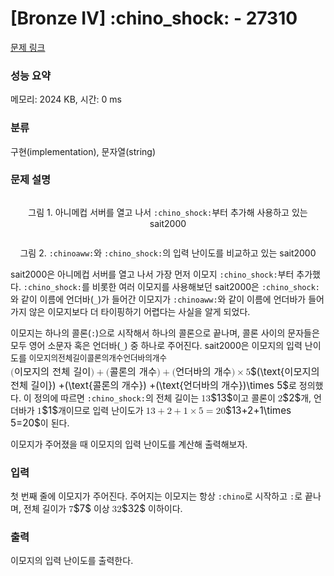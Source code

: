 # [Bronze IV] :chino_shock: - 27310 

[문제 링크](https://www.acmicpc.net/problem/27310) 

### 성능 요약

메모리: 2024 KB, 시간: 0 ms

### 분류

구현(implementation), 문자열(string)

### 문제 설명

<p style="text-align:center;"><img alt="" src="https://upload.acmicpc.net/452dc985-d922-4b4c-aac8-6c4e743e9731/-/preview/"></p>

<p style="text-align: center;">그림 1. 아니메컵 서버를 열고 나서 <code>:chino_shock:</code>부터 추가해 사용하고 있는 sait2000</p>

<p style="text-align: center;"><img alt="" src="https://upload.acmicpc.net/f342887f-7d07-45b1-b7be-4ba5d8e4859c/-/preview/"></p>

<p style="text-align: center;">그림 2. <code>:chinoaww:</code>와 <code>:chino_shock:</code>의 입력 난이도를 비교하고 있는 sait2000</p>

<p>sait2000은 아니메컵 서버를 열고 나서 가장 먼저 이모지 <code>:chino_shock:</code>부터 추가했다. <code>:chino_shock:</code>를 비롯한 여러 이모지를 사용해보던 sait2000은 <code>:chino_shock:</code>와 같이 이름에 언더바(<code>_</code>)가 들어간 이모지가 <code>:chinoaww:</code>와 같이 이름에 언더바가 들어가지 않은 이모지보다 더 타이핑하기 어렵다는 사실을 알게 되었다.</p>

<p>이모지는 하나의 콜론(<code>:</code>)으로 시작해서 하나의 콜론으로 끝나며, 콜론 사이의 문자들은 모두 영어 소문자 혹은 언더바(<code>_</code>) 중 하나로 주어진다. sait2000은 이모지의 입력 난이도를 <mjx-container class="MathJax" jax="CHTML" style="font-size: 109%; position: relative;"><mjx-math class="MJX-TEX" aria-hidden="true"><mjx-mo class="mjx-n"><mjx-c class="mjx-c28"></mjx-c></mjx-mo><mjx-mtext class="mjx-n"><mjx-utext variant="normal" style="font-size: 82.6%; padding: 0.909em 0px 0.242em; font-family: MJXZERO, serif;">이</mjx-utext><mjx-utext variant="normal" style="font-size: 82.6%; padding: 0.909em 0px 0.242em; font-family: MJXZERO, serif;">모</mjx-utext><mjx-utext variant="normal" style="font-size: 82.6%; padding: 0.909em 0px 0.242em; font-family: MJXZERO, serif;">지</mjx-utext><mjx-utext variant="normal" style="font-size: 82.6%; padding: 0.909em 0px 0.242em; font-family: MJXZERO, serif;">의</mjx-utext><mjx-c class="mjx-c20"></mjx-c><mjx-utext variant="normal" style="font-size: 82.6%; padding: 0.909em 0px 0.242em; font-family: MJXZERO, serif;">전</mjx-utext><mjx-utext variant="normal" style="font-size: 82.6%; padding: 0.909em 0px 0.242em; font-family: MJXZERO, serif;">체</mjx-utext><mjx-c class="mjx-c20"></mjx-c><mjx-utext variant="normal" style="font-size: 82.6%; padding: 0.909em 0px 0.242em; font-family: MJXZERO, serif;">길</mjx-utext><mjx-utext variant="normal" style="font-size: 82.6%; padding: 0.909em 0px 0.242em; font-family: MJXZERO, serif;">이</mjx-utext></mjx-mtext><mjx-mo class="mjx-n"><mjx-c class="mjx-c29"></mjx-c></mjx-mo><mjx-mo class="mjx-n" space="3"><mjx-c class="mjx-c2B"></mjx-c></mjx-mo><mjx-mo class="mjx-n" space="3"><mjx-c class="mjx-c28"></mjx-c></mjx-mo><mjx-mtext class="mjx-n"><mjx-utext variant="normal" style="font-size: 82.6%; padding: 0.909em 0px 0.242em; font-family: MJXZERO, serif;">콜</mjx-utext><mjx-utext variant="normal" style="font-size: 82.6%; padding: 0.909em 0px 0.242em; font-family: MJXZERO, serif;">론</mjx-utext><mjx-utext variant="normal" style="font-size: 82.6%; padding: 0.909em 0px 0.242em; font-family: MJXZERO, serif;">의</mjx-utext><mjx-c class="mjx-c20"></mjx-c><mjx-utext variant="normal" style="font-size: 82.6%; padding: 0.909em 0px 0.242em; font-family: MJXZERO, serif;">개</mjx-utext><mjx-utext variant="normal" style="font-size: 82.6%; padding: 0.909em 0px 0.242em; font-family: MJXZERO, serif;">수</mjx-utext></mjx-mtext><mjx-mo class="mjx-n"><mjx-c class="mjx-c29"></mjx-c></mjx-mo><mjx-mo class="mjx-n" space="3"><mjx-c class="mjx-c2B"></mjx-c></mjx-mo><mjx-mo class="mjx-n" space="3"><mjx-c class="mjx-c28"></mjx-c></mjx-mo><mjx-mtext class="mjx-n"><mjx-utext variant="normal" style="font-size: 82.6%; padding: 0.909em 0px 0.242em; font-family: MJXZERO, serif;">언</mjx-utext><mjx-utext variant="normal" style="font-size: 82.6%; padding: 0.909em 0px 0.242em; font-family: MJXZERO, serif;">더</mjx-utext><mjx-utext variant="normal" style="font-size: 82.6%; padding: 0.909em 0px 0.242em; font-family: MJXZERO, serif;">바</mjx-utext><mjx-utext variant="normal" style="font-size: 82.6%; padding: 0.909em 0px 0.242em; font-family: MJXZERO, serif;">의</mjx-utext><mjx-c class="mjx-c20"></mjx-c><mjx-utext variant="normal" style="font-size: 82.6%; padding: 0.909em 0px 0.242em; font-family: MJXZERO, serif;">개</mjx-utext><mjx-utext variant="normal" style="font-size: 82.6%; padding: 0.909em 0px 0.242em; font-family: MJXZERO, serif;">수</mjx-utext></mjx-mtext><mjx-mo class="mjx-n"><mjx-c class="mjx-c29"></mjx-c></mjx-mo><mjx-mo class="mjx-n" space="3"><mjx-c class="mjx-cD7"></mjx-c></mjx-mo><mjx-mn class="mjx-n" space="3"><mjx-c class="mjx-c35"></mjx-c></mjx-mn></mjx-math><mjx-assistive-mml unselectable="on" display="inline"><math xmlns="http://www.w3.org/1998/Math/MathML"><mo stretchy="false">(</mo><mtext>이모지의 전체 길이</mtext><mo stretchy="false">)</mo><mo>+</mo><mo stretchy="false">(</mo><mtext>콜론의 개수</mtext><mo stretchy="false">)</mo><mo>+</mo><mo stretchy="false">(</mo><mtext>언더바의 개수</mtext><mo stretchy="false">)</mo><mo>×</mo><mn>5</mn></math></mjx-assistive-mml><span aria-hidden="true" class="no-mathjax mjx-copytext">$(\text{이모지의 전체 길이}) +(\text{콜론의 개수}) +(\text{언더바의 개수})\times 5$</span></mjx-container>로 정의했다. 이 정의에 따르면 <code>:chino_shock:</code>의 전체 길이는 <mjx-container class="MathJax" jax="CHTML" style="font-size: 109%; position: relative;"><mjx-math class="MJX-TEX" aria-hidden="true"><mjx-mn class="mjx-n"><mjx-c class="mjx-c31"></mjx-c><mjx-c class="mjx-c33"></mjx-c></mjx-mn></mjx-math><mjx-assistive-mml unselectable="on" display="inline"><math xmlns="http://www.w3.org/1998/Math/MathML"><mn>13</mn></math></mjx-assistive-mml><span aria-hidden="true" class="no-mathjax mjx-copytext">$13$</span></mjx-container>이고 콜론이 <mjx-container class="MathJax" jax="CHTML" style="font-size: 109%; position: relative;"><mjx-math class="MJX-TEX" aria-hidden="true"><mjx-mn class="mjx-n"><mjx-c class="mjx-c32"></mjx-c></mjx-mn></mjx-math><mjx-assistive-mml unselectable="on" display="inline"><math xmlns="http://www.w3.org/1998/Math/MathML"><mn>2</mn></math></mjx-assistive-mml><span aria-hidden="true" class="no-mathjax mjx-copytext">$2$</span></mjx-container>개, 언더바가 <mjx-container class="MathJax" jax="CHTML" style="font-size: 109%; position: relative;"><mjx-math class="MJX-TEX" aria-hidden="true"><mjx-mn class="mjx-n"><mjx-c class="mjx-c31"></mjx-c></mjx-mn></mjx-math><mjx-assistive-mml unselectable="on" display="inline"><math xmlns="http://www.w3.org/1998/Math/MathML"><mn>1</mn></math></mjx-assistive-mml><span aria-hidden="true" class="no-mathjax mjx-copytext">$1$</span></mjx-container>개이므로 입력 난이도가 <mjx-container class="MathJax" jax="CHTML" style="font-size: 109%; position: relative;"><mjx-math class="MJX-TEX" aria-hidden="true"><mjx-mn class="mjx-n"><mjx-c class="mjx-c31"></mjx-c><mjx-c class="mjx-c33"></mjx-c></mjx-mn><mjx-mo class="mjx-n" space="3"><mjx-c class="mjx-c2B"></mjx-c></mjx-mo><mjx-mn class="mjx-n" space="3"><mjx-c class="mjx-c32"></mjx-c></mjx-mn><mjx-mo class="mjx-n" space="3"><mjx-c class="mjx-c2B"></mjx-c></mjx-mo><mjx-mn class="mjx-n" space="3"><mjx-c class="mjx-c31"></mjx-c></mjx-mn><mjx-mo class="mjx-n" space="3"><mjx-c class="mjx-cD7"></mjx-c></mjx-mo><mjx-mn class="mjx-n" space="3"><mjx-c class="mjx-c35"></mjx-c></mjx-mn><mjx-mo class="mjx-n" space="4"><mjx-c class="mjx-c3D"></mjx-c></mjx-mo><mjx-mn class="mjx-n" space="4"><mjx-c class="mjx-c32"></mjx-c><mjx-c class="mjx-c30"></mjx-c></mjx-mn></mjx-math><mjx-assistive-mml unselectable="on" display="inline"><math xmlns="http://www.w3.org/1998/Math/MathML"><mn>13</mn><mo>+</mo><mn>2</mn><mo>+</mo><mn>1</mn><mo>×</mo><mn>5</mn><mo>=</mo><mn>20</mn></math></mjx-assistive-mml><span aria-hidden="true" class="no-mathjax mjx-copytext">$13+2+1\times 5=20$</span></mjx-container>이 된다.</p>

<p>이모지가 주어졌을 때 이모지의 입력 난이도를 계산해 출력해보자.</p>

### 입력 

 <p>첫 번째 줄에 이모지가 주어진다. 주어지는 이모지는 항상 <code>:chino</code>로 시작하고 <code>:</code>로 끝나며, 전체 길이가 <mjx-container class="MathJax" jax="CHTML" style="font-size: 109%; position: relative;"><mjx-math class="MJX-TEX" aria-hidden="true"><mjx-mn class="mjx-n"><mjx-c class="mjx-c37"></mjx-c></mjx-mn></mjx-math><mjx-assistive-mml unselectable="on" display="inline"><math xmlns="http://www.w3.org/1998/Math/MathML"><mn>7</mn></math></mjx-assistive-mml><span aria-hidden="true" class="no-mathjax mjx-copytext">$7$</span></mjx-container> 이상 <mjx-container class="MathJax" jax="CHTML" style="font-size: 109%; position: relative;"><mjx-math class="MJX-TEX" aria-hidden="true"><mjx-mn class="mjx-n"><mjx-c class="mjx-c33"></mjx-c><mjx-c class="mjx-c32"></mjx-c></mjx-mn></mjx-math><mjx-assistive-mml unselectable="on" display="inline"><math xmlns="http://www.w3.org/1998/Math/MathML"><mn>32</mn></math></mjx-assistive-mml><span aria-hidden="true" class="no-mathjax mjx-copytext">$32$</span></mjx-container> 이하이다.</p>

### 출력 

 <p>이모지의 입력 난이도를 출력한다.</p>

